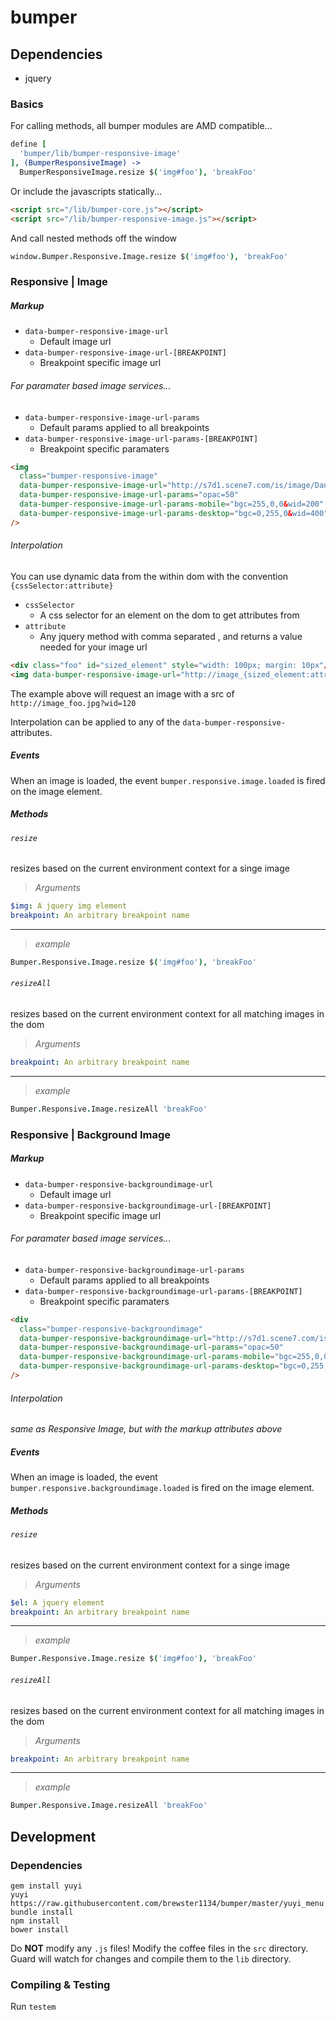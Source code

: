 # bumper

## Dependencies
* jquery

### Basics
For calling methods, all bumper modules are AMD compatible...

```coffee
define [
  'bumper/lib/bumper-responsive-image'
], (BumperResponsiveImage) ->
  BumperResponsiveImage.resize $('img#foo'), 'breakFoo'
```

Or include the javascripts statically...
```html
<script src="/lib/bumper-core.js"></script>
<script src="/lib/bumper-responsive-image.js"></script>
```
And call nested methods off the window
```coffee
window.Bumper.Responsive.Image.resize $('img#foo'), 'breakFoo'
```

### Responsive | Image
##### Markup
* `data-bumper-responsive-image-url`
  * Default image url
* `data-bumper-responsive-image-url-[BREAKPOINT]`
  * Breakpoint specific image url

###### For paramater based image services...
* `data-bumper-responsive-image-url-params`
  * Default params applied to all breakpoints
* `data-bumper-responsive-image-url-params-[BREAKPOINT]`
  * Breakpoint specific paramaters

```html
<img
  class="bumper-responsive-image"
  data-bumper-responsive-image-url="http://s7d1.scene7.com/is/image/DanaCo/all_bike_colors"
  data-bumper-responsive-image-url-params="opac=50"
  data-bumper-responsive-image-url-params-mobile="bgc=255,0,0&wid=200"
  data-bumper-responsive-image-url-params-desktop="bgc=0,255,0&wid=400"
/>
```

###### Interpolation
You can use dynamic data from the within dom with the convention `{cssSelector:attribute}`

* `cssSelector`
  * A css selector for an element on the dom to get attributes from
* `attribute`
  * Any jquery method with comma separated , and returns a value needed for your image url

```html
<div class="foo" id="sized_element" style="width: 100px; margin: 10px"/>
<img data-bumper-responsive-image-url="http://image_{sized_element:attr,class}.jpg?wid={sized_element:outerWidth,true}"
```

The example above will request an image with a src of `http://image_foo.jpg?wid=120`

Interpolation can be applied to any of the `data-bumper-responsive-` attributes.

##### Events
When an image is loaded, the event `bumper.responsive.image.loaded` is fired on the image element.

##### Methods
###### `resize`
resizes based on the current environment context for a singe image
> _Arguments_
```yaml
$img: A jquery img element
breakpoint: An arbitrary breakpoint name
```
---
> _example_
```coffee
Bumper.Responsive.Image.resize $('img#foo'), 'breakFoo'
```

###### `resizeAll`
resizes based on the current environment context for all matching images in the dom
> _Arguments_
```yaml
breakpoint: An arbitrary breakpoint name
```
---
> _example_
```coffee
Bumper.Responsive.Image.resizeAll 'breakFoo'
```

### Responsive | Background Image
##### Markup
* `data-bumper-responsive-backgroundimage-url`
  * Default image url
* `data-bumper-responsive-backgroundimage-url-[BREAKPOINT]`
  * Breakpoint specific image url

###### For paramater based image services...
* `data-bumper-responsive-backgroundimage-url-params`
  * Default params applied to all breakpoints
* `data-bumper-responsive-backgroundimage-url-params-[BREAKPOINT]`
  * Breakpoint specific paramaters

```html
<div
  class="bumper-responsive-backgroundimage"
  data-bumper-responsive-backgroundimage-url="http://s7d1.scene7.com/is/image/DanaCo/all_bike_colors"
  data-bumper-responsive-backgroundimage-url-params="opac=50"
  data-bumper-responsive-backgroundimage-url-params-mobile="bgc=255,0,0&wid=200"
  data-bumper-responsive-backgroundimage-url-params-desktop="bgc=0,255,0&wid=400"
/>
```

###### Interpolation
_same as Responsive Image, but with the markup attributes above_

##### Events
When an image is loaded, the event `bumper.responsive.backgroundimage.loaded` is fired on the image element.

##### Methods
###### `resize`
resizes based on the current environment context for a singe image
> _Arguments_
```yaml
$el: A jquery element
breakpoint: An arbitrary breakpoint name
```
---
> _example_
```coffee
Bumper.Responsive.Image.resize $('img#foo'), 'breakFoo'
```

###### `resizeAll`
resizes based on the current environment context for all matching images in the dom
> _Arguments_
```yaml
breakpoint: An arbitrary breakpoint name
```
---
> _example_
```coffee
Bumper.Responsive.Image.resizeAll 'breakFoo'
```

## Development
### Dependencies
```shell
gem install yuyi
yuyi https://raw.githubusercontent.com/brewster1134/bumper/master/yuyi_menu
bundle install
npm install
bower install
```

Do **NOT** modify any `.js` files!  Modify the coffee files in the `src` directory.  Guard will watch for changes and compile them to the `lib` directory.

### Compiling & Testing
Run `testem`
